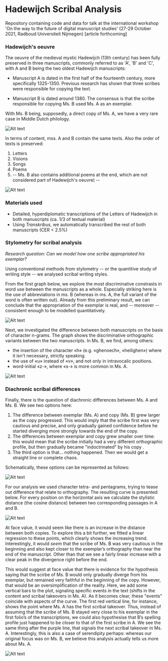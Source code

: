 # Hadewijch Scribal Analysis

Repository containing code and data for talk at the international workshop 'On the way to the future of digital manuscript studies' 
(27-29 October 2021, Radboud Universiteit Nijmegen) [article forthcoming]

### Hadewijch's oeuvre

The oeuvre of the medieval mystic Hadewijch (13th century) has been fully preserved in three manuscripts, commonly referred to as 'A', 'B' and 'C', with A and B being the two oldest Hadewijch manuscripts:

- Manuscript A is dated in the first half of the fourteenth century, more specifically 1325-1350. Previous research has shown that three scribes were responsible for copying the text. 

- Manuscript B is dated around 1380. The consensus is that the scribe responsible for copying Ms. B used Ms. A as an exemplar.

With Ms. B being, supposedly, a direct copy of Ms. A, we have a very rare case in Middle Dutch philology.

![Alt text](/slides/A_B.jpeg?raw=true "Hadewijch Manuscripts A and B")

In terms of content, mss. A and B contain the same texts. Also the order of texts is preserved:

1. Letters
2. Visions
3. Songs
4. Poems
5.  -- Ms. B also contains additional poems at the end, which are not considered part of Hadewijch's oeuvre) --

![Alt text](/slides/texts.jpeg?raw=true "Order of texts in mss. A and B")

### Materials used

- Detailed, hyperdiplomatic transcriptions of the Letters of Hadewijch in both manuscripts (ca. 1/3 of textual material)
- Using _Transkribus_, we automatically transcribed the rest of both manuscripts (CER < 2.5%)

### Stylometry for scribal analysis

*Research question: Can we model how one scribe appropriated his exemplar?*

Using conventional methods from stylometry -- or the quantitive study of writing style -- we analysed scribal writing styles.

From the first graph below, we explore the most discriminative constrasts in word use between the manuscripts as a whole. Especially striking here is the use of abbreviations in ms. B (whereas in ms. A, the full variant of the word is often written out). Already from this preliminary result, we can conclude that the appropriation of the exemplar is real, and -- moreover -- consistent enough to be modelled quantitatively.

![Alt text](/gfx/zeta.png?raw=true "Zeta for Scribal Analysis")

Next, we investigated the difference between both manuscripts on the basis of character n-grams. The graph shows the discriminative orthographic variants between the two manuscripts. In Ms. B, we find, among others: 

- the insertion of the character «h» (e.g. «ghenoech», «heilighen») where it isn't necessary, strictly speaking. 
- the use of «u» instead of «v», and not only in intravocalic positions. 
- word-initial «z-», where «s-» is more common in Ms. A.

![Alt text](/gfx/features.png?raw=true "Zeta for Scribal Analysis")

### Diachronic scribal differences

Finally, there is the question of diachronic differences between Ms. A and Ms. B. We see two options here:

1. The difference between exemplar (Ms. A) and copy (Ms. B) grew larger as the copy progressed. This would imply that the scribe first was very cautious and precise, and only gradually gained confidence before he started diverging more strongly towards the end of the copy.
2. The differences between exemplar and copy grew smaller over time: this would mean that the scribe initially had a very different orthographic profile, but then gradually became "indoctrinated" by his copy .
3. The third option is that... nothing happened. Then we would get a straight line or complete chaos.

Schematically, these options can be represented as follows:

![Alt text](/slides/diachronic_trends.jpeg?raw=true "Possible diachronic trends")

For our analysis we used character tetra- and pentagrams, trying to tease out difference that relate to orthography. The resulting curve is presented below. For every position on the horizontal axis we calculate the stylistic distance (the cosine distance) between two corresponding passages in A and B.
 
![Alt text](/gfx/distance_regression.png?raw=true "Scribal distance")

At face value, it would seem like there is an increase in the distance between both copies. To explore this a bit further, we fitted a linear regression to these points, which clearly shows the increasing trend. Interestingly, it would *seem* that the scribe of Ms. B was very cautious in the beginning and also kept closer to the exemplar’s orthography than near the end of the manuscript. Other than that we see a fairly linear increase with a clear peak in the divergence right before the end.

This would suggest at face value that there is evidence for the hypothesis saying that the scirbe of Ms. B would only gradually diverge from his exemplar, but remained very faithful in the beginning of the copy. However, that would be an oversimplification of the reality. Here, we add some vertical bars to the plot, signaling specific events in the text (shifts in the content and scribal takeovers in Ms. A). As it becomes clear, these "events" coincide with aspects of the curve. The first red vertical line, for instance, shows the point where Ms. A has the first scribal takeover. Thus, instead of assuming that the scribe of Ms. B stayed very close to his exemplar in the first folio’s of the transcriptions, we could also hypothesise that B’s spelling profile just happened to be closer to that of the first scribe in A. We see the same thing after the purple line, that signals the next scribal takeover in Ms. A. Interestingly, this is also a case of serendipity perhaps: whereas our original focus was on Ms. B, we believe this analysis actually tells us more about Ms. A.

![Alt text](/gfx/dist.png?raw=true "Scribal distance")
